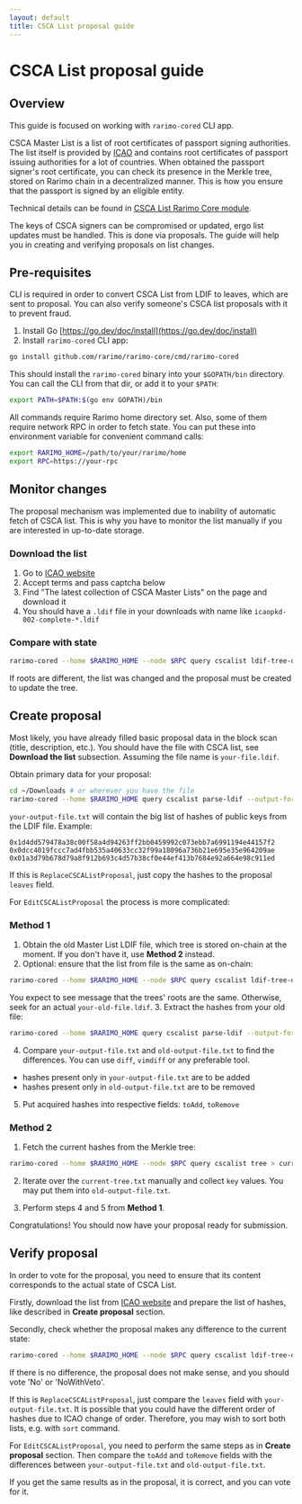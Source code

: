 ```yaml
---
layout: default
title: CSCA List proposal guide
---
```



# CSCA List proposal guide

## Overview

This guide is focused on working with `rarimo-cored` CLI app.

CSCA Master List is a list of root certificates of passport signing authorities.
The list itself is provided by [ICAO](https://www.icao.int/Pages/default.aspx) and contains
root certificates of passport issuing authorities for a lot of countries.
When obtained the passport signer's root certificate, you can check its presence in the Merkle tree,
stored on Rarimo chain in a decentralized manner.
This is how you ensure that the passport is signed by an eligible entity.

Technical details can be found in [CSCA List Rarimo Core module](../../../x/cscalist/README.md).

The keys of CSCA signers can be compromised or updated, ergo list updates must be handled.
This is done via proposals. The guide will help you in creating and verifying proposals on list changes.

## Pre-requisites

CLI is required in order to convert CSCA List from LDIF to leaves, which are sent to proposal.
You can also verify someone's CSCA list proposals with it to prevent fraud.

1. Install Go [https://go.dev/doc/install](https://go.dev/doc/install)
2. Install `rarimo-cored` CLI app:
```bash
go install github.com/rarimo/rarimo-core/cmd/rarimo-cored
```
This should install the `rarimo-cored` binary into your `$GOPATH/bin` directory.
You can call the CLI from that dir, or add it to your `$PATH`:
```bash
export PATH=$PATH:$(go env GOPATH)/bin
```

<!-- TODO: where the user can get RPC? And where will the user get home dir? -->
All commands require Rarimo home directory set.
Also, some of them require network RPC in order to fetch state.
You can put these into environment variable for convenient command calls:
```bash
export RARIMO_HOME=/path/to/your/rarimo/home
export RPC=https://your-rpc
```

## Monitor changes

The proposal mechanism was implemented due to inability of automatic fetch of CSCA list.
This is why you have to monitor the list manually if you are interested in up-to-date storage.

### Download the list
1. Go to [ICAO website](https://pkddownloadsg.icao.int/)
2. Accept terms and pass captcha below
3. Find "The latest collection of CSCA Master Lists" on the page and download it
4. You should have a `.ldif` file in your downloads with name like `icaopkd-002-complete-*.ldif`

### Compare with state

```bash
rarimo-cored --home $RARIMO_HOME --node $RPC query cscalist ldif-tree-diff your-file.ldif
```
If roots are different, the list was changed and the proposal must be created to update the tree.

## Create proposal

Most likely, you have already filled basic proposal data in the block scan (title, description, etc.). You should have the file with CSCA list, see **Download the list** subsection. Assuming the file name is `your-file.ldif`.

Obtain primary data for your proposal:
```bash
cd ~/Downloads # or wherever you have the file
rarimo-cored --home $RARIMO_HOME query cscalist parse-ldif --output-format hash your-file.ldif your-output-file.txt
```

`your-output-file.txt` will contain the big list of hashes of public keys from the LDIF file. Example:
```
0x1d4dd579478a38c00f58a4d94263ff2bb0459992c073ebb7a6991194e44157f2
0x0dcc4019fccc7ad4fbb535a40633cc32f99a18096a736b21e695e35e964209ae
0x01a3d79b678d79a8f912b693c4d57b38cf0e44ef413b7684e92a664e98c911ed
```
If this is `ReplaceCSCAListProposal`, just copy the hashes to the proposal `leaves` field.

For `EditCSCAListProposal` the process is more complicated:

### Method 1

1. Obtain the old Master List LDIF file, which tree is stored on-chain at the moment.
If you don't have it, use **Method 2** instead.
2. Optional: ensure that the list from file is the same as on-chain:
```bash
rarimo-cored --home $RARIMO_HOME --node $RPC query cscalist ldif-tree-diff your-old-file.ldif
```
You expect to see message that the trees' roots are the same.
Otherwise, seek for an actual `your-old-file.ldif`.
3. Extract the hashes from your old file:
```bash
rarimo-cored --home $RARIMO_HOME query cscalist parse-ldif --output-format hash your-old-file.ldif old-output-file.txt
```
4. Compare `your-output-file.txt` and `old-output-file.txt` to find the differences.
You can use `diff`, `vimdiff` or any preferable tool.
- hashes present only in `your-output-file.txt` are to be added
- hashes present only in `old-output-file.txt` are to be removed
5. Put acquired hashes into respective fields: `toAdd`, `toRemove`

### Method 2

1. Fetch the current hashes from the Merkle tree:
```bash
rarimo-cored --home $RARIMO_HOME --node $RPC query cscalist tree > current-tree.txt
```
2. Iterate over the `current-tree.txt` manually and collect `key` values.
You may put them into `old-output-file.txt`.
<!-- TODO: manual iteration is very bad -->
3. Perform steps 4 and 5 from **Method 1**.

Congratulations! You should now have your proposal ready for submission.

## Verify proposal

In order to vote for the proposal, you need to ensure that its content corresponds to the actual state of CSCA List.

Firstly, download the list from [ICAO website](https://pkddownloadsg.icao.int/)
and prepare the list of hashes, like described in **Create proposal** section.

Secondly, check whether the proposal makes any difference to the current state:
```bash
rarimo-cored --home $RARIMO_HOME --node $RPC query cscalist ldif-tree-diff your-file.ldif
```
If there is no difference, the proposal does not make sense, and you should vote 'No' or 'NoWithVeto'.

If this is `ReplaceCSCAListProposal`, just compare the `leaves` field with `your-output-file.txt`. It is possible that you could have the different order of hashes due to ICAO change of order. Therefore, you may wish to sort both lists, e.g. with `sort` command.

For `EditCSCAListProposal`, you need to perform the same steps as in **Create proposal** section.
Then compare the `toAdd` and `toRemove` fields with the differences between `your-output-file.txt` and `old-output-file.txt`.

If you get the same results as in the proposal, it is correct, and you can vote for it.
